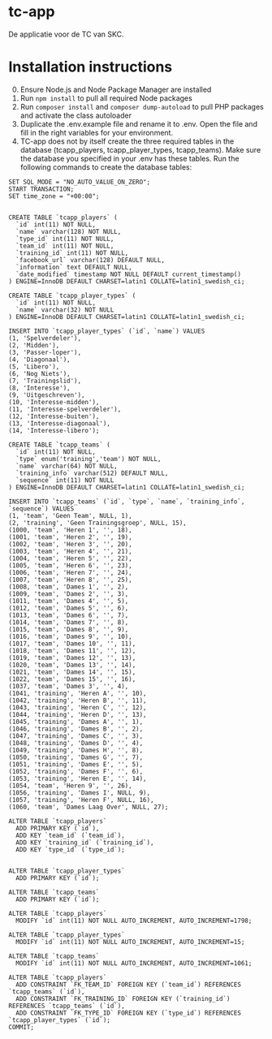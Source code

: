 # tc-app
De applicatie voor de TC van SKC.

# Installation instructions
0. Ensure Node.js and Node Package Manager are installed
1. Run `npm install` to pull all required Node packages
2. Run `composer install` and `composer dump-autoload` to pull PHP packages and activate the class autoloader  
3. Duplicate the .env.example file and rename it to .env. Open the file and fill in the right variables for your environment. 
4. TC-app does not by itself create the three required tables in the database (tcapp_players, tcapp_player_types, tcapp_teams). Make sure the database you specified in your .env has these tables. Run the following commands to create the database tables:

```
SET SQL_MODE = "NO_AUTO_VALUE_ON_ZERO";
START TRANSACTION;
SET time_zone = "+00:00";


CREATE TABLE `tcapp_players` (
  `id` int(11) NOT NULL,
  `name` varchar(128) NOT NULL,
  `type_id` int(11) NOT NULL,
  `team_id` int(11) NOT NULL,
  `training_id` int(11) NOT NULL,
  `facebook_url` varchar(128) DEFAULT NULL,
  `information` text DEFAULT NULL,
  `date_modified` timestamp NOT NULL DEFAULT current_timestamp()
) ENGINE=InnoDB DEFAULT CHARSET=latin1 COLLATE=latin1_swedish_ci;

CREATE TABLE `tcapp_player_types` (
  `id` int(11) NOT NULL,
  `name` varchar(32) NOT NULL
) ENGINE=InnoDB DEFAULT CHARSET=latin1 COLLATE=latin1_swedish_ci;

INSERT INTO `tcapp_player_types` (`id`, `name`) VALUES
(1, 'Spelverdeler'),
(2, 'Midden'),
(3, 'Passer-loper'),
(4, 'Diagonaal'),
(5, 'Libero'),
(6, 'Nog Niets'),
(7, 'Trainingslid'),
(8, 'Interesse'),
(9, 'Uitgeschreven'),
(10, 'Interesse-midden'),
(11, 'Interesse-spelverdeler'),
(12, 'Interesse-buiten'),
(13, 'Interesse-diagonaal'),
(14, 'Interesse-libero');

CREATE TABLE `tcapp_teams` (
  `id` int(11) NOT NULL,
  `type` enum('training','team') NOT NULL,
  `name` varchar(64) NOT NULL,
  `training_info` varchar(512) DEFAULT NULL,
  `sequence` int(11) NOT NULL
) ENGINE=InnoDB DEFAULT CHARSET=latin1 COLLATE=latin1_swedish_ci;

INSERT INTO `tcapp_teams` (`id`, `type`, `name`, `training_info`, `sequence`) VALUES
(1, 'team', 'Geen Team', NULL, 1),
(2, 'training', 'Geen Trainingsgroep', NULL, 15),
(1000, 'team', 'Heren 1', '', 18),
(1001, 'team', 'Heren 2', '', 19),
(1002, 'team', 'Heren 3', '', 20),
(1003, 'team', 'Heren 4', '', 21),
(1004, 'team', 'Heren 5', '', 22),
(1005, 'team', 'Heren 6', '', 23),
(1006, 'team', 'Heren 7', '', 24),
(1007, 'team', 'Heren 8', '', 25),
(1008, 'team', 'Dames 1', '', 2),
(1009, 'team', 'Dames 2', '', 3),
(1011, 'team', 'Dames 4', '', 5),
(1012, 'team', 'Dames 5', '', 6),
(1013, 'team', 'Dames 6', '', 7),
(1014, 'team', 'Dames 7', '', 8),
(1015, 'team', 'Dames 8', '', 9),
(1016, 'team', 'Dames 9', '', 10),
(1017, 'team', 'Dames 10', '', 11),
(1018, 'team', 'Dames 11', '', 12),
(1019, 'team', 'Dames 12', '', 13),
(1020, 'team', 'Dames 13', '', 14),
(1021, 'team', 'Dames 14', '', 15),
(1022, 'team', 'Dames 15', '', 16),
(1037, 'team', 'Dames 3', '', 4),
(1041, 'training', 'Heren A', '', 10),
(1042, 'training', 'Heren B', '', 11),
(1043, 'training', 'Heren C', '', 12),
(1044, 'training', 'Heren D', '', 13),
(1045, 'training', 'Dames A', '', 1),
(1046, 'training', 'Dames B', '', 2),
(1047, 'training', 'Dames C', '', 3),
(1048, 'training', 'Dames D', '', 4),
(1049, 'training', 'Dames H', '', 8),
(1050, 'training', 'Dames G', '', 7),
(1051, 'training', 'Dames E', '', 5),
(1052, 'training', 'Dames F', '', 6),
(1053, 'training', 'Heren E', '', 14),
(1054, 'team', 'Heren 9', '', 26),
(1056, 'training', 'Dames I', NULL, 9),
(1057, 'training', 'Heren F', NULL, 16),
(1060, 'team', 'Dames Laag Over', NULL, 27);

ALTER TABLE `tcapp_players`
  ADD PRIMARY KEY (`id`),
  ADD KEY `team_id` (`team_id`),
  ADD KEY `training_id` (`training_id`),
  ADD KEY `type_id` (`type_id`);


ALTER TABLE `tcapp_player_types`
  ADD PRIMARY KEY (`id`);

ALTER TABLE `tcapp_teams`
  ADD PRIMARY KEY (`id`);

ALTER TABLE `tcapp_players`
  MODIFY `id` int(11) NOT NULL AUTO_INCREMENT, AUTO_INCREMENT=1798;

ALTER TABLE `tcapp_player_types`
  MODIFY `id` int(11) NOT NULL AUTO_INCREMENT, AUTO_INCREMENT=15;

ALTER TABLE `tcapp_teams`
  MODIFY `id` int(11) NOT NULL AUTO_INCREMENT, AUTO_INCREMENT=1061;

ALTER TABLE `tcapp_players`
  ADD CONSTRAINT `FK_TEAM_ID` FOREIGN KEY (`team_id`) REFERENCES `tcapp_teams` (`id`),
  ADD CONSTRAINT `FK_TRAINING_ID` FOREIGN KEY (`training_id`) REFERENCES `tcapp_teams` (`id`),
  ADD CONSTRAINT `FK_TYPE_ID` FOREIGN KEY (`type_id`) REFERENCES `tcapp_player_types` (`id`);
COMMIT;

```
